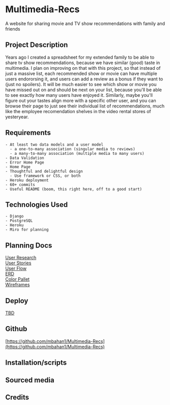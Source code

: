 # Multimedia-Recs
A website for sharing movie and TV show recommendations with family and friends

## Project Description
Years ago I created a spreadsheet for my extended family to be able to share tv show recommendations, because we have similar (good) taste in multimedia. I plan on improving on that with this project, so that instead of just a massive list, each recommended show or movie can have multiple users endororsing it, and users can add a review as a bonus if they want to (just no spoilers). It will be much easier to see which show or movie you have missed out on and should be next on your list, because you'll be able to see exactly how many users have enjoyed it. Similarly, maybe you'll figure out your tastes align more with a specific other user, and you can browse their page to just see their individual list of recommendations, much like the employee recomendation shelves in the video rental stores of yesteryear. 

## Requirements
    - At least two data models and a user model
      - a one-to-many association (singular media to reviews)
      - a many-to-many association (multiple media to many users)
    - Data Validation
    - Error Home Page
    - Home Page
    - Thoughtful and delightful design
      - Use framework or CSS, or both
    - Heroku deployment
    - 60+ commits
    - Useful README (boom, this right here, off to a good start)

## Technologies Used
    - Django  
    - PostgreSQL   
    - Heroku
    - Miro for planning

## Planning Docs
[User Research]()  
[User Stories]()  
[User Flow]()  
[ERD]()  
[Color Pallet]()  
[Wireframes]()  

## Deploy
[TBD]()

## Github
[https://github.com/mbahan1/Multimedia-Recs](https://github.com/mbahan1/Multimedia-Recs)

## Installation/scripts

## Sourced media

## Credits